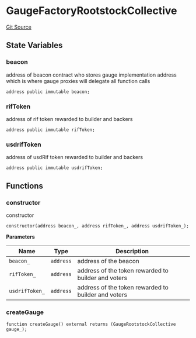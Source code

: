# GaugeFactoryRootstockCollective
[Git Source](https://github.com/RootstockCollective/collective-rewards-sc/blob/dddd380a18864fe36c9ec409abd3170e82ca6a46/src/gauge/GaugeFactoryRootstockCollective.sol)


## State Variables
### beacon
address of beacon contract who stores gauge implementation address which is where gauge proxies will
delegate all function calls


```solidity
address public immutable beacon;
```


### rifToken
address of rif token rewarded to builder and backers


```solidity
address public immutable rifToken;
```


### usdrifToken
address of usdRif token rewarded to builder and backers


```solidity
address public immutable usdrifToken;
```


## Functions
### constructor

constructor


```solidity
constructor(address beacon_, address rifToken_, address usdrifToken_);
```
**Parameters**

|Name|Type|Description|
|----|----|-----------|
|`beacon_`|`address`|address of the beacon|
|`rifToken_`|`address`|address of the token rewarded to builder and voters|
|`usdrifToken_`|`address`|address of the token rewarded to builder and voters|


### createGauge


```solidity
function createGauge() external returns (GaugeRootstockCollective gauge_);
```

